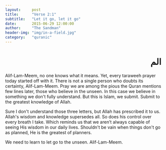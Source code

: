```yaml
---
layout:     post
title:      "Verse 2:1"
subtitle:   "Let it go, let it go"
date:       2015-06-29 12:00:00
author:     "The Sandman"
header-img: "img/in-a-field.jpg"
category:   "quranic"
---
```


<h1 style="text-align:right">الم</h1>

<p>Alif-Lam-Meem, no one knows what it means. Yet, every taraweeh prayer today started off with it. There is not a single person who doubts its certainty, Alif-Lam-Meem. Pray we are among the pious the Quran mentions few lines later, those who believe in the unseen. In this case we believe in something we don't fully understand. But this is Islam, we submit. Submit to the greatest knowledge of Allah. </p>

<p>Sure I don't understand those three letters, but Allah has prescribed it to us. Allah's wisdom and knowledge supersedes all. So does his control over every breath I take. Which reminds us that we aren’t always capable of seeing His wisdom in our daily lives. Shouldn't be vain when things don't go as planned, He is the greatest of planners.</p>

<p>We need to learn to let go to the unseen. Alif-Lam-Meem.</p>